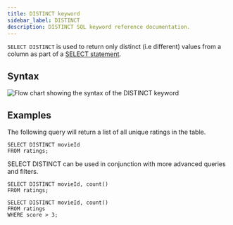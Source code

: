```yaml
---
title: DISTINCT keyword
sidebar_label: DISTINCT
description: DISTINCT SQL keyword reference documentation.
---
```


`SELECT DISTINCT` is used to return only distinct (i.e different) values from a
column as part of a [SELECT statement](/docs/reference/sql/select).

## Syntax

![Flow chart showing the syntax of the DISTINCT keyword](/img/docs/diagrams/distinct.svg)

## Examples

The following query will return a list of all unique ratings in the table.

```questdb-sql title="Simple query"
SELECT DISTINCT movieId
FROM ratings;
```

SELECT DISTINCT can be used in conjunction with more advanced queries and
filters.

```questdb-sql title="With aggregate"
SELECT DISTINCT movieId, count()
FROM ratings;
```

```questdb-sql title="With filter"
SELECT DISTINCT movieId, count()
FROM ratings
WHERE score > 3;
```
